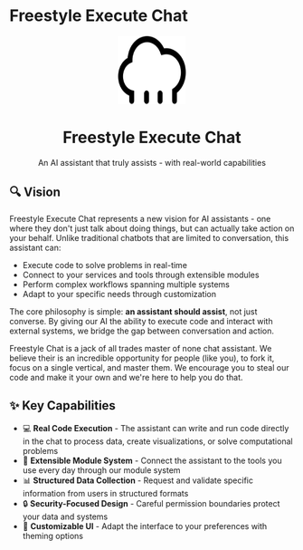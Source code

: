 # Freestyle Execute Chat

<div align="center">
  <img src="app/public/logo.svg" width="120" height="120" alt="Freestyle Execute Chat Logo" />
  <h1>Freestyle Execute Chat</h1>
  <p>An AI assistant that truly assists - with real-world capabilities</p>
</div>

## 🔍 Vision

Freestyle Execute Chat represents a new vision for AI assistants - one where they don't just talk about doing things, but can actually take action on your behalf. Unlike traditional chatbots that are limited to conversation, this assistant can:

- Execute code to solve problems in real-time
- Connect to your services and tools through extensible modules
- Perform complex workflows spanning multiple systems
- Adapt to your specific needs through customization

The core philosophy is simple: **an assistant should assist**, not just converse. By giving our AI the ability to execute code and interact with external systems, we bridge the gap between conversation and action.

Freestyle Chat is a jack of all trades master of none chat assistant. We believe their is an incredible opportunity for people (like you), to fork it, focus on a single vertical, and master them. We encourage you to steal our code and make it your own and we're here to help you do that.

## ✨ Key Capabilities

- 💻 **Real Code Execution** - The assistant can write and run code directly in the chat to process data, create visualizations, or solve computational problems
- 🧩 **Extensible Module System** - Connect the assistant to the tools you use every day through our module system
- 📊 **Structured Data Collection** - Request and validate specific information from users in structured formats
- 🔒 **Security-Focused Design** - Careful permission boundaries protect your data and systems
- 🎨 **Customizable UI** - Adapt the interface to your preferences with theming options
